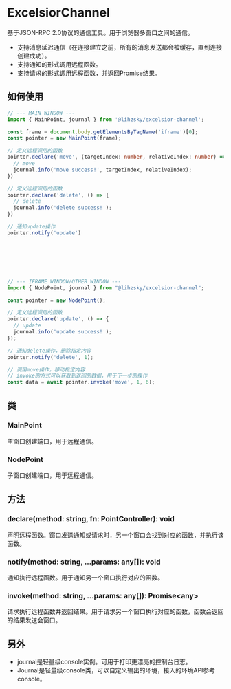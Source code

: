 # ExcelsiorChannel

基于JSON-RPC 2.0协议的通信工具。用于浏览器多窗口之间的通信。

- 支持消息延迟通信（在连接建立之前，所有的消息发送都会被缓存，直到连接创建成功）。
- 支持通知的形式调用远程函数。
- 支持请求的形式调用远程函数，并返回Promise结果。

## 如何使用

```ts
// --- MAIN WINDOW ---
import { MainPoint, journal } from '@lihzsky/excelsior-channel';

const frame = document.body.getElementsByTagName('iframe')[0];
const pointer = new MainPoint(frame);

// 定义远程调用的函数
pointer.declare('move', (targetIndex: number, relativeIndex: number) => {
  // move
  journal.info('move success!', targetIndex, relativeIndex);
})

// 定义远程调用的函数
pointer.declare('delete', () => {
  // delete
  journal.info('delete success!');
})

// 通知update操作
pointer.notify('update')







// --- IFRAME WINDOW/OTHER WINDOW ---
import { NodePoint, journal } from "@lihzsky/excelsior-channel";

const pointer = new NodePoint();

// 定义远程调用的函数
pointer.declare('update', () => {
  // update
  journal.info('update success!');
});

// 通知delete操作，删除指定内容
pointer.notify('delete', 1);

// 调用move操作，移动指定内容
// invoke的方式可以获取到返回的数据，用于下一步的操作
const data = await pointer.invoke('move', 1, 6);
```

## 类

### MainPoint

主窗口创建端口，用于远程通信。

### NodePoint

子窗口创建端口，用于远程通信。

## 方法

### declare(method: string, fn: PointController): void

声明远程函数。窗口发送通知或请求时，另一个窗口会找到对应的函数，并执行该函数。

### notify(method: string, ...params: any[]): void

通知执行远程函数。用于通知另一个窗口执行对应的函数。

### invoke(method: string, ...params: any[]): Promise\<any\>

请求执行远程函数并返回结果。用于请求另一个窗口执行对应的函数，函数会返回的结果发送会窗口。

## 另外

- journal是轻量级console实例。可用于打印更漂亮的控制台日志。
- Journal是轻量级console类，可以自定义输出的环境，接入的环境API参考console。
